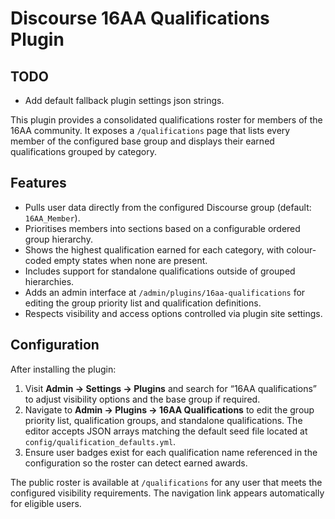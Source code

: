 # Discourse 16AA Qualifications Plugin

## TODO
- Add default fallback plugin settings json strings.

This plugin provides a consolidated qualifications roster for members of the 16AA community. It exposes a `/qualifications` page that lists every member of the configured base group and displays their earned qualifications grouped by category.

## Features

- Pulls user data directly from the configured Discourse group (default: `16AA_Member`).
- Prioritises members into sections based on a configurable ordered group hierarchy.
- Shows the highest qualification earned for each category, with colour-coded empty states when none are present.
- Includes support for standalone qualifications outside of grouped hierarchies.
- Adds an admin interface at `/admin/plugins/16aa-qualifications` for editing the group priority list and qualification definitions.
- Respects visibility and access options controlled via plugin site settings.

## Configuration

After installing the plugin:

1. Visit **Admin → Settings → Plugins** and search for “16AA qualifications” to adjust visibility options and the base group if required.
2. Navigate to **Admin → Plugins → 16AA Qualifications** to edit the group priority list, qualification groups, and standalone qualifications. The editor accepts JSON arrays matching the default seed file located at `config/qualification_defaults.yml`.
3. Ensure user badges exist for each qualification name referenced in the configuration so the roster can detect earned awards.

The public roster is available at `/qualifications` for any user that meets the configured visibility requirements. The navigation link appears automatically for eligible users.
